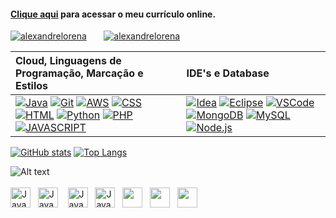 <!DOCTYPE html>
<html lang="pt-br">
<head>
	<meta charset="UTF-8">
	<meta name="viewport" content="width=device-width, initial-scale=1">
    <link rel="stylesheet" type="text/css" href="estilo.css">
</head>
<body>


#### [Clique aqui](https://alexandrelorena.github.io/index.html#home) para acessar o meu currículo online.


[![alexandrelorena](https://img.shields.io/badge/alexandre-lorena-blue)](https://github.com/alexandrelorena?tab=repositories)&nbsp;&nbsp;&nbsp;&nbsp;&nbsp;&nbsp;&nbsp;[![alexandrelorena](https://wakatime.com/badge/user/53fb849d-9501-4f2c-90d1-a4aeaa90ef65.svg)](https://wakatime.com/@53fb849d-9501-4f2c-90d1-a4aeaa90ef65)

| Cloud, Linguagens de Programação, Marcação e Estilos | IDE's e Database |
| :------------------------------------------------- | :---------------- |
| [![Java](https://skillicons.dev/icons?i=java)](https://github.com/alexandrelorena/JavaEssencial) [![Git](https://skillicons.dev/icons?i=git)](https://github.com/alexandrelorena?tab=repositories) [![AWS](https://skillicons.dev/icons?i=aws)](https://github.com/alexandrelorena?tab=repositories) [![CSS](https://skillicons.dev/icons?i=css)](https://github.com/alexandrelorena/alexandrelorena.github.io) [![HTML](https://skillicons.dev/icons?i=html)](https://github.com/alexandrelorena/alexandrelorena.github.io) [![Python](https://skillicons.dev/icons?i=python)](https://github.com/alexandrelorena/Python) [![PHP](https://skillicons.dev/icons?i=php)](https://github.com/alexandrelorena?tab=repositories) [![JAVASCRIPT](https://skillicons.dev/icons?i=javascript)](https://github.com/alexandrelorena?tab=repositories) | [![Idea](https://skillicons.dev/icons?i=idea)](https://github.com/alexandrelorena?tab=repositories) [![Eclipse](https://skillicons.dev/icons?i=eclipse)](https://github.com/alexandrelorena?tab=repositories) [![VSCode](https://skillicons.dev/icons?i=vscode)](https://github.com/alexandrelorena?tab=repositories) [![MongoDB](https://skillicons.dev/icons?i=mongodb)](https://github.com/alexandrelorena?tab=repositories) [![MySQL](https://skillicons.dev/icons?i=mysql)](https://github.com/alexandrelorena?tab=repositories) [![Node.js](https://skillicons.dev/icons?i=nodejs)](https://github.com/alexandrelorena?tab=repositories) |
  
[![GitHub stats](https://github-readme-stats.vercel.app/api?username=alexandrelorena&show_icons=true&theme=github_dark_dimmed&line_height=20)](https://github.com/alexandrelorena) [![Top Langs](https://github-readme-stats.vercel.app/api/top-langs/?username=alexandrelorena&layout=compact)](https://github.com/alexandrelorena)



![Alt text](https://spotify-recently-played-readme.vercel.app/api?user=22auh44sgodxcezzorqr3pmsy&width=771&count=3&unique=true&) 
<br><br>
    <a href="mailto:alexandre.lorena@gmail.com"
    onmouseover="this.getElementsByTagName('img')[0].src='//cdn.simpleicons.org/gmail'"
    onmouseout="this.getElementsByTagName('img')[0].src='//cdn.simpleicons.org/gmail/gray'">
    <img src="https://cdn.simpleicons.org/gmail" alt="Java" width="32" height="32"></a>&nbsp;&nbsp;
    <a href="https://www.instagram.com/alexandre_lorena/"
    onmouseover="this.getElementsByTagName('img')[0].src='//cdn.simpleicons.org/instagram'"
    onmouseout="this.getElementsByTagName('img')[0].src='//cdn.simpleicons.org/instagram/gray'">
    <img src="https://cdn.simpleicons.org/instagram" alt="Java" width="32" height="32"></a> &nbsp;&nbsp;
    <a href="https://www.linkedin.com/in/alexandreluizlorena/"
    onmouseover="this.getElementsByTagName('img')[0].src='//cdn.simpleicons.org/linkedin'"
    onmouseout="this.getElementsByTagName('img')[0].src='//cdn.simpleicons.org/linkedin/gray'">
    <img src="https://cdn.simpleicons.org/linkedin" alt="Java" width="32" height="32"></a>&nbsp;&nbsp;
    <a href="https://twitter.com/alefaith"
    onmouseover="this.getElementsByTagName('img')[0].src='//cdn.simpleicons.org/twitter'"
    onmouseout="this.getElementsByTagName('img')[0].src='//cdn.simpleicons.org/twitter/gray'">
    <img src="https://cdn.simpleicons.org/twitter" alt="Java" width="32" height="32"></a>&nbsp;&nbsp;
    <a href="https://www.youtube.com/@alefaith2008/featured"
    onmouseover="this.getElementsByTagName('img')[0].src='//cdn.simpleicons.org/youtube'"
    onmouseout="this.getElementsByTagName('img')[0].src='//cdn.simpleicons.org/youtube/gray'">
    <img src="https://cdn.simpleicons.org/youtube" width="32" height="32"></a>&nbsp;&nbsp;
    <a href="https://steamcommunity.com/id/alexandrelorena/"
    onmouseover="this.getElementsByTagName('img')[0].src='//cdn.simpleicons.org/steam/'"
    onmouseout="this.getElementsByTagName('img')[0].src='//cdn.simpleicons.org/steam/white'">
    <img src="https://cdn.simpleicons.org/steam/gray" width="32" height="32"></a>&nbsp;&nbsp;
    <a href="https://discord.com/channels/alelorena"
    onmouseover="this.getElementsByTagName('img')[0].src='//cdn.simpleicons.org/discord'"
    onmouseout="this.getElementsByTagName('img')[0].src='//cdn.simpleicons.org/discord/gray'">
    <img src="https://cdn.simpleicons.org/discord" width="32" height="32"></a> 
</body>
</html>